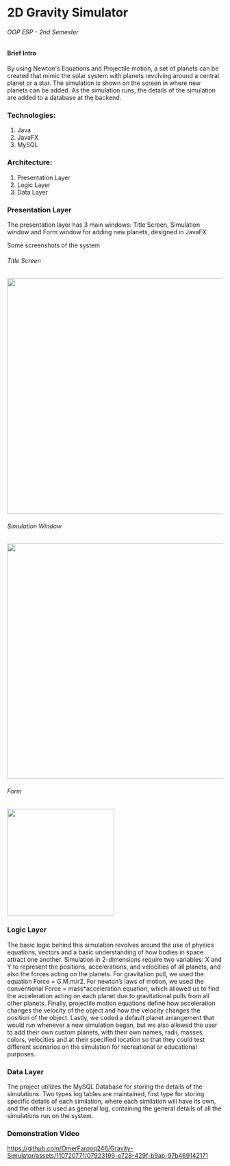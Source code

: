 <h1>2D Gravity Simulator</h1>
<h6>OOP ESP - 2nd Semester</h6>

<h4>Brief Intro</h4>
<p>By using Newton's Equations and Projectile motion, a set of planets can be created that mimic the solar system with planets revolving around a central planet or a star. The simulation is shown on the screen in where new planets can be added. As the simulation runs, the details of the simulation are added to a database at the backend.</p>

<h3>Technologies:</h3>
<ol>
  <li>Java</li>
  <li>JavaFX</li>
  <li>MySQL</li>
</ol>

<h3>Architecture:</h3>
<ol>
  <li>Presentation Layer</li>
  <li>Logic Layer</li>
  <li>Data Layer</li>
</ol>

<h3>Presentation Layer</h3>
<p>The presentation layer has 3 main windows: Title Screen, Simulation window and Form window for adding new planets, designed in JavaFX</p>
<p>Some screenshots of the system</p>
<h6>Title Screen</h6>
<img width=550 src="https://github.com/OmerFarooq246/Gravity-Simulator/assets/110720771/81b9ffb0-4323-4880-b507-c9f35ef7fbe1">
<br>
<h6>Simulation Window</h6>
<img width=550 src="https://github.com/OmerFarooq246/Gravity-Simulator/assets/110720771/58af77ee-f6d9-4f44-b027-87723b0d980f">
<br>
<h6>Form</h6>
<img width=250 src="https://github.com/OmerFarooq246/Gravity-Simulator/assets/110720771/7bb06695-f4d1-4520-8090-ebcb05d088e8">
<br>

<h3>Logic Layer</h3>
<p>The basic logic behind this simulation revolves around the use of physics equations, vectors and a basic understanding of how bodies in space attract one another. Simulation in 2-dimensions require two variables: X and Y to represent the positions, accelerations, and velocities of all planets, and also the forces acting on the planets. For gravitation pull, we used the equation Force = G.M.m/r2. For newton’s laws of motion, we used the conventional Force = mass*acceleration equation, which allowed us to find the acceleration acting on each planet due to gravitational pulls from all other planets. Finally, projectile motion equations define how acceleration changes the velocity of the object and how the velocity changes the position of the object. Lastly, we coded a default planet arrangement that would run whenever a new simulation began, but we also allowed the user to add their own custom planets, with their own names, radii, masses, colors, velocities and at their specified location so that they could test different scenarios on the simulation for recreational or educational purposes.</p>

<h3>Data Layer</h3>
<p>The project utilizes the MySQL Database for storing the details of the simulations. Two types log tables are maintained, first type for storing specific details of each similation, where each similation will have its own, and the other is used as general log, containing the general details of all the simulations run on the system.</p>

<h3>Demonstration Video</h3>


https://github.com/OmerFarooq246/Gravity-Simulator/assets/110720771/07923199-e728-429f-b9ab-97b469142171


